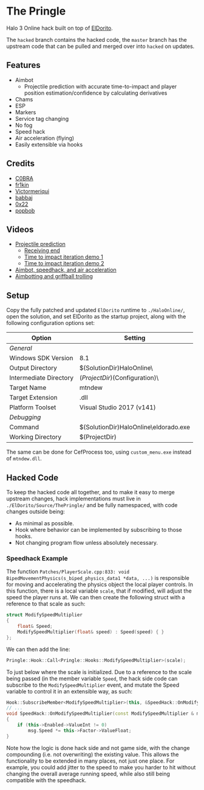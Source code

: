 # The Pringle

Halo 3 Online hack built on top of [ElDorito](https://github.com/ElDewrito/ElDorito).

The `hacked` branch contains the hacked code, the `master` branch has the upstream code that can be pulled and merged over into `hacked` on updates.

## Features

 - Aimbot
   - Projectile prediction with accurate time-to-impact and player position estimation/confidence by calculating derivatives
 - Chams
 - ESP
 - Markers
 - Service tag changing
 - No fog
 - Speed hack
 - Air acceleration (flying)
 - Easily extensible via hooks

## Credits

 - [C0BRA](https://github.com/AshleighAdams)
 - [fr1kin](https://github.com/fr1kin)
 - [Victormeriqui](https://github.com/Victormeriqui)
 - [babbaj](https://github.com/babbaj)
 - [0x22](https://github.com/0-x-2-2)
 - [popbob](https://github.com/oremonger)

## Videos

 - [Projectile prediction](https://www.youtube.com/watch?v=EcZkf2AP190)
   - [Receiving end](https://www.youtube.com/watch?v=TGsBHE85F6Q)
   - [Time to impact iteration demo 1](https://www.youtube.com/watch?v=xOa3K9HbOOY)
   - [Time to impact iteration demo 2](https://www.youtube.com/watch?v=)
 - [Aimbot, speedhack, and air acceleration](https://www.youtube.com/watch?v=DBBoimZ9wCQ)
 - [Aimbotting and griffball trolling](https://www.youtube.com/watch?v=c6bW97Q75DE)

## Setup

Copy the fully patched and updated `ElDorito` runtime to `./HaloOnline/`, open the solution, and set ElDorito as the startup project, along with the following configuration options set:

Option                    | Setting                  
--------------------------|-------------------------
*General*                 |
Windows SDK Version       | 8.1
Output Directory          | $(SolutionDir)HaloOnline\\
Intermediate Directory    | $(ProjectDir)$(Configuration)\\
Target Name               | mtndew
Target Extension          | .dll
Platform Toolset          | Visual Studio 2017 (v141)
*Debugging*               |
Command                   | $(SolutionDir)HaloOnline\eldorado.exe
Working Directory         | $(ProjectDir)

The same can be done for CefProcess too, using `custom_menu.exe` instead of `mtndew.dll`.

## Hacked Code

To keep the hacked code all together, and to make it easy to merge upstream changes, hack implementations must live in `./ElDorito/Source/ThePringle/` and be fully namespaced, with code changes outside being:

 - As minimal as possible.
 - Hook where behavior can be implemented by subscribing to those hooks.
 - Not changing program flow unless absolutely necessary.

### Speedhack Example

The function `Patches/PlayerScale.cpp:833: void BipedMovementPhysics(s_biped_physics_data1 *data, ...)` is responsible for moving and accelerating the physics object the local player controls. In this function, there is a local variable `scale`, that if modified, will adjust the speed the player runs at. We can then create the following struct with a reference to that scale as such:

```c++
struct ModifySpeedMultiplier
{
	float& Speed;
	ModifySpeedMultiplier(float& speed) : Speed(speed) { }
};
```

We can then add the line:

```c++
Pringle::Hook::Call<Pringle::Hooks::ModifySpeedMultiplier>(scale);
```

To just below where the scale is initialized. Due to a reference to the scale being passed (in the member variable `Speed`, the hack side code can subscribe to the `ModifySpeedMultiplier` event, and mutate the Speed variable to control it in an extensible way, as such:

```c++
Hook::SubscribeMember<ModifySpeedMultiplier>(this, &SpeedHack::OnModifySpeedMultiplier);
// ...
void SpeedHack::OnModifySpeedMultiplier(const ModifySpeedMultiplier & msg)
{
	if (this->Enabled->ValueInt != 0)
		msg.Speed *= this->Factor->ValueFloat;
}
```

Note how the logic is done hack side and not game side, with the change compounding (i.e. not overwriting) the existing value. This allows the functionality to be extended in many places, not just one place. For example, you could add jitter to the speed to make you harder to hit without changing the overall average running speed, while also still being compatible with the speedhack.